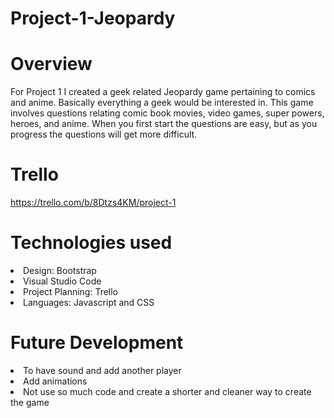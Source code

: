 # Project-1-Jeopardy
# Overview
For Project 1 I created a geek related Jeopardy game pertaining to comics and anime. Basically everything a geek would be interested in. This game involves questions relating comic book movies, video games, super powers, heroes, and anime. When you first start the questions are easy, but as you progress the questions will get more difficult. 

# Trello 
https://trello.com/b/8Dtzs4KM/project-1

# Technologies used
<li>Design: Bootstrap</li>
<li>Visual Studio Code</li>
<li>Project Planning: Trello</li>  
<li>Languages: Javascript and CSS</li>

# Future Development

<li>To have sound and add another player</li>
<li> Add animations</li>
<li>Not use so much code and create a shorter and cleaner way to create the game</li>


